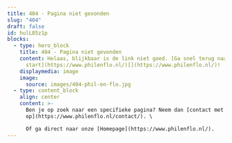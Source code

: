 ```yaml
---
title: 404 - Pagina niet gevonden
slug: "404"
draft: false
id: hulL85z1p
blocks:
  - type: hero_block
    title: 404 - Pagina niet gevonden
    content: Helaas, blijkbaar is de link niet goed. [Ga snel terug naar
      start](https://www.philenflo.nl/)[](https://www.philenflo.nl/)!
    displaymedia: image
    image:
      source: images/404-phil-en-flo.jpg
  - type: content_block
    align: center
    content: >-
      Ben je op zoek naar een specifieke pagina? Neem dan [contact met ons
      op](https://www.philenflo.nl/contact/). \

      Of ga direct naar onze [Homepage](https://www.philenflo.nl/).
---
```

